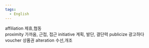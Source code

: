 ```yaml
---
tags:
  - English
---
```

affiliation 제휴,협동    
proximity 가까움, 근접, 접근
initiative 계획, 발단, 결단력
publicize 광고하다
voucher 상품권
alteration 수선,개조
